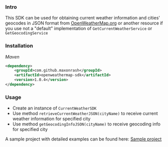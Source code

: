 ### Intro

This SDK can be used for obtaining current weather information and cities' geocodes in JSON format from <a href="https://openweathermap.org/">OpenWeatherMap.org</a> or another resource if you use not a "default" implementation of `GetCurrentWeatherService` or `GetGeocodingService`

### Installation

*Maven*

```xml
<dependency>
    <groupId>com.github.maxonrash</groupId>
    <artifactId>openweathermap-sdk</artifactId>
    <version>1.0.4</version>
</dependency>
```

### Usage

- Create an instance of `CurrentWeatherSDK`  
- Use method `retrieveCurrentWeatherJSON(cityName)` to receive current weather information for specified city  
- Use method `getGeocodingInfoJSON(cityName)` to receive geocoding info for specified city

A sample project with detailed examples can be found here: <a href="https://github.com/MaxonRash/openweathermap-sdk-usage-example">Sample project</a> 